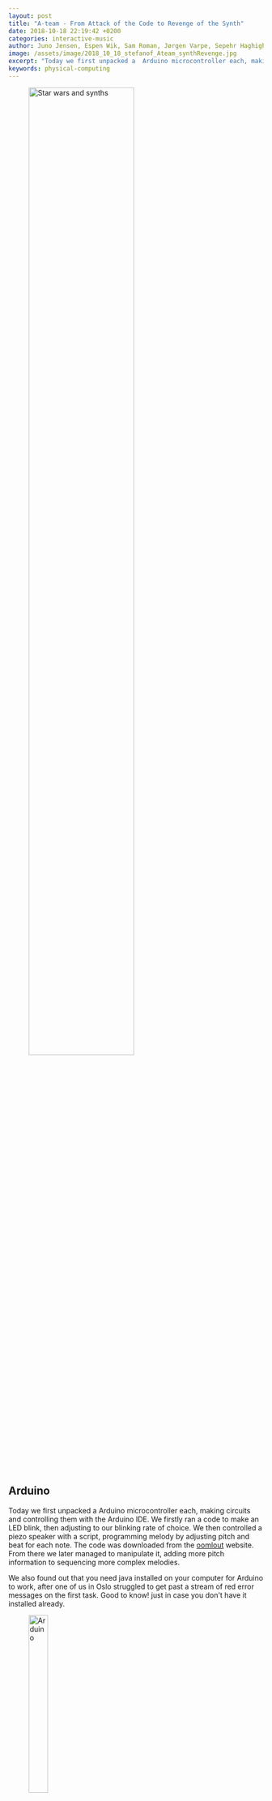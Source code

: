 ```yaml
---
layout: post
title: "A-team - From Attack of the Code to Revenge of the Synth"
date: 2018-10-18 22:19:42 +0200
categories: interactive-music
author: Juno Jensen, Espen Wik, Sam Roman, Jørgen Varpe, Sepehr Haghighi
image: /assets/image/2018_10_18_stefanof_Ateam_synthRevenge.jpg
excerpt: "Today we first unpacked a  Arduino microcontroller each, making circuits and controlling them with the Arduino IDE. We firstly ran a code to make an LED blink, then adjusting to our blinking rate of choice. We then controlled a piezo speaker with a script, programming melody by adjusting pitch and beat for each note."
keywords: physical-computing
---
```


<figure>
<a href="https://SMC-master.github.io/the/portal/2018/10/18/A-team-Arduino-and-littleBits.html">
<img src="/assets/image/2018_10_18_stefanof_Ateam_synthRevenge.jpg" alt="Star wars and synths" width="70%" align="middle"></a>
</figure>

## Arduino
Today we first unpacked a  Arduino microcontroller each, making circuits and controlling them with the Arduino IDE. We firstly ran a code to make an LED blink, then adjusting to our blinking rate of choice. We then controlled a piezo speaker with a script, programming melody by adjusting pitch and beat for each note. The code was downloaded from the <a href="http://www.oomlout.com/oom.php/products/ardx/circ-06" target="_blank">oomlout</a> website. From there we later managed to manipulate it, adding more pitch information to sequencing more complex melodies.

We also found out that you need java installed on your computer for Arduino to work, after one of us in Oslo struggled to get past a stream of red error messages on the first task. Good to know!  just in case you don't have it installed already.

<figure>
<img src="/assets/image/2018_10_18_stefanof_Ateam_Arduino.jpg" alt="Arduino" align="middle" width="30%">
<figcaption><strong>Arduino</strong></figcaption>
</figure>

### Korg littleBits
Afterwards we used the Korg littleBits, a modular analog synthesizer. Unpacking it felt a bit like christmas, fresh box with toys inside, full of joy and possibilities, and we knew we could play with them all afternoon! We firstly had some time to figure out how to fit together these magic little magnetic lego pieces, experimenting with various signal chain possibilities. After tweaking to get a patch we liked, we got together for a impromptu performance.

<figure>
<img src="/assets/image/2018_10_18_stefanof_Ateam_littleBits.jpg" alt="Korg littleBits" align="middle" width="50%">
<figcaption><strong>Korg littleBits</strong></figcaption>
</figure>

### Improvisation
It has to be mentioned that our experience of the jam using korg little bits felt much more together and expressive than other parts of the workshop, since the medium was better recognised by the group, and also more intuitive for performance. It seemed that with the time available we were able to have greater control over the sound and the manipulation of parameters; both making the patch and during performance. Unfortunately in Trondheim we had some headache, caused by the annoyingly dysfunctional batteries, and a unresponsive filter bit.
If you try this out at home, and experience issues with your chain, like we did, remember to check the status of the battery (or a rogue broken filter module!:)

The other improvisation, including all the students was a little bit like we were all playing our own little game, since everyone was so immersed by their synth patches and twisting knobs; but it was quite fun nonetheless. In some parts you could hear some intriguing sounds coming through, and some combining musically.
